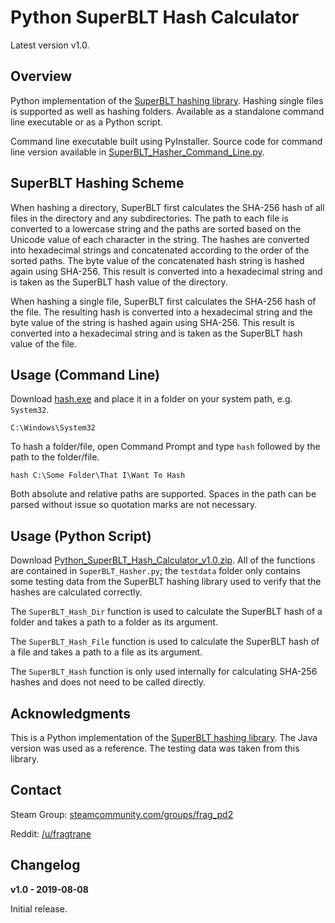 # Python SuperBLT Hash Calculator

Latest version v1.0.

## Overview

Python implementation of the [SuperBLT hashing library](https://gitlab.com/SuperBLT/HashLib). Hashing single files is supported as well as hashing folders. Available as a standalone command line executable or as a Python script.

Command line executable built using PyInstaller. Source code for command line version available in [SuperBLT_Hasher_Command_Line.py](https://github.com/fragtrane/Python-SuperBLT-Hash-Calculator/blob/master/Command%20Line/SuperBLT_Hasher_Command_Line.py).

## SuperBLT Hashing Scheme

When hashing a directory, SuperBLT first calculates the SHA-256 hash of all files in the directory and any subdirectories. The path to each file is converted to a lowercase string and the paths are sorted based on the Unicode value of each character in the string. The hashes are converted into hexadecimal strings and concatenated according to the order of the sorted paths. The byte value of the concatenated hash string is hashed again using SHA-256. This result is converted into a hexadecimal string and is taken as the SuperBLT hash value of the directory.

When hashing a single file, SuperBLT first calculates the SHA-256 hash of the file. The resulting hash is converted into a hexadecimal string and the byte value of the string is hashed again using SHA-256. This result is converted into a hexadecimal string and is taken as the SuperBLT hash value of the file.

## Usage (Command Line)

Download [hash.exe](https://github.com/fragtrane/Python-SuperBLT-Hash-Calculator/raw/master/hash.exe) and place it in a folder on your system path, e.g. `System32`.

	C:\Windows\System32

To hash a folder/file, open Command Prompt and type `hash` followed by the path to the folder/file.

	hash C:\Some Folder\That I\Want To Hash

Both absolute and relative paths are supported. Spaces in the path can be parsed without issue so quotation marks are not necessary.

## Usage (Python Script)

Download [Python_SuperBLT_Hash_Calculator_v1.0.zip](https://github.com/fragtrane/Python-SuperBLT-Hash-Calculator/raw/master/Python_SuperBLT_Hash_Calculator_v1.0.zip). All of the functions are contained in `SuperBLT_Hasher.py`; the `testdata` folder only contains some testing data from the SuperBLT hashing library used to verify that the hashes are calculated correctly.

The `SuperBLT_Hash_Dir` function is used to calculate the SuperBLT hash of a folder and takes a path to a folder as its argument.

The `SuperBLT_Hash_File` function is used to calculate the SuperBLT hash of a file and takes a path to a file as its argument.

The `SuperBLT_Hash` function is only used internally for calculating SHA-256 hashes and does not need to be called directly.

## Acknowledgments

This is a Python implementation of the [SuperBLT hashing library](https://gitlab.com/SuperBLT/HashLib). The Java version was used as a reference. The testing data was taken from this library.

## Contact

Steam Group: [steamcommunity.com/groups/frag_pd2](https://steamcommunity.com/groups/frag_pd2)

Reddit: [/u/fragtrane](https://www.reddit.com/user/fragtrane)

## Changelog

**v1.0 - 2019-08-08**

Initial release.